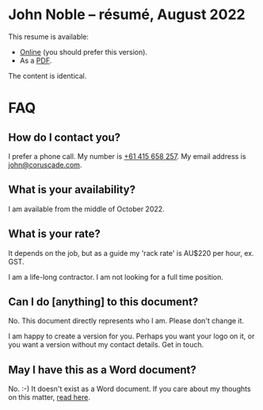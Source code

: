 # John Noble – résumé, August 2022

This resume is available:

- [Online](https://github.com/johnnydecimal/resume/blob/main/resume.md) (you should prefer this version).
- As a [PDF](https://github.com/johnnydecimal/resume/John%20Noble%20-%20résumé,%20August%202022.pdf).

The content is identical.

# FAQ

## How do I contact you?

I prefer a phone call. My number is [+61 415 658 257](tel:+61415658257). My email address is [john@coruscade.com](mailto:john@coruscade.com).

## What is your availability?

I am available from the middle of October 2022.

## What is your rate?

It depends on the job, but as a guide my 'rack rate' is AU$220 per hour, ex. GST.

I am a life-long contractor. I am not looking for a full time position.

## Can I do \[anything\] to this document?

No. This document directly represents who I am. Please don't change it.

I am happy to create a version for you. Perhaps you want your logo on it, or you want a version without my contact details. Get in touch.

## May I have this as a Word document?

No. :-) It doesn't exist as a Word document. If you care about my thoughts on this matter, [read here](#placeholder).

